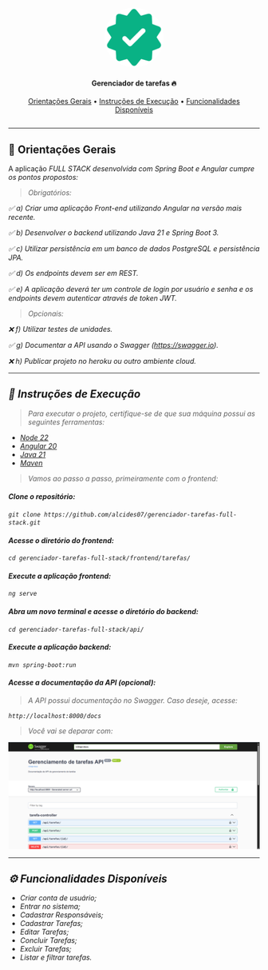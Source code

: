  <section align="center" style="margin-bottom: 2em">
      <img style="border-radius: 50%;" src="assets/logo.png" width='120px'; alt="Logo do Sistema de Tarefas"/>
    <h4>Gerenciador de tarefas 🔥 </h4>
    <div>
      <a href="#orientacoes">Orientações Gerais</a> • 
      <a href="#instrucoes">Instruções de Execução</a> •
      <a href="#funcionalidades">Funcionalidades Disponíveis</a>
    </div>
  </section>

<hr>

## <div id="orientacoes">📜 Orientações Gerais</div>

<p> A aplicação <i>FULL STACK<i> desenvolvida com Spring Boot e Angular cumpre os pontos propostos:

> Obrigatórios:

✅ a) Criar uma aplicação Front-end utilizando Angular na versão mais recente.

✅ b) Desenvolver o backend utilizando Java 21 e Spring Boot 3.

✅ c) Utilizar persistência em um banco de dados PostgreSQL e persistência JPA.

✅ d) Os endpoints devem ser em REST.

✅ e) A aplicação deverá ter um controle de login por usuário e senha e os endpoints devem autenticar através de token JWT.

> Opcionais:

❌ f) Utilizar testes de unidades.

✅ g) Documentar a API usando o Swagger (https://swagger.io).

❌ h) Publicar projeto no heroku ou outro ambiente cloud.

<hr>

## <div id="instrucoes">🔧 Instruções de Execução</div>

> Para executar o projeto, certifique-se de que sua máquina possui as seguintes ferramentas:

- [Node 22](https://nodejs.org/pt/download)
- [Angular 20](https://angular.dev/installation)
- [Java 21](https://www.oracle.com/java/technologies/downloads/#java21)
- [Maven](https://maven.apache.org/install.html)

> Vamos ao passo a passo, primeiramente com o frontend:

#### Clone o repositório:

```
git clone https://github.com/alcides07/gerenciador-tarefas-full-stack.git
```

#### Acesse o diretório do frontend:

```
cd gerenciador-tarefas-full-stack/frontend/tarefas/
```

#### Execute a aplicação frontend:

```
ng serve
```

#### Abra um novo terminal e acesse o diretório do backend:

```
cd gerenciador-tarefas-full-stack/api/
```

#### Execute a aplicação backend:

```
mvn spring-boot:run
```

#### Acesse a documentação da API (opcional):

> A API possui documentação no Swagger. Caso deseje, acesse:

```
http://localhost:8000/docs
```

> Você vai se deparar com:

<img src="assets/openapi.png" />

<hr>

## <div id="funcionalidades">⚙️ Funcionalidades Disponíveis</div>

- Criar conta de usuário;
- Entrar no sistema;
- Cadastrar Responsáveis;
- Cadastrar Tarefas;
- Editar Tarefas;
- Concluir Tarefas;
- Excluir Tarefas;
- Listar e filtrar tarefas.
